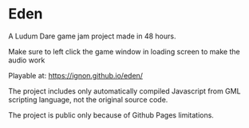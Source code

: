 # Eden

A Ludum Dare game jam project made in 48 hours.

Make sure to left click the game window in loading screen to make the audio work

Playable at: https://ignon.github.io/eden/

The project includes only automatically compiled Javascript from GML scripting language, not the original source code.

The project is public only because of Github Pages limitations.

